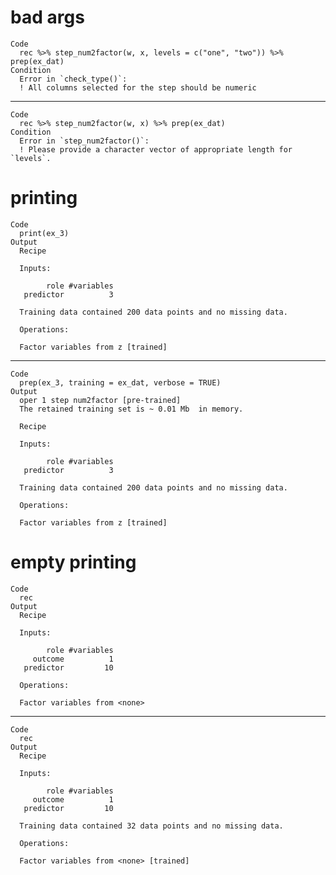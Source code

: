 # bad args

    Code
      rec %>% step_num2factor(w, x, levels = c("one", "two")) %>% prep(ex_dat)
    Condition
      Error in `check_type()`:
      ! All columns selected for the step should be numeric

---

    Code
      rec %>% step_num2factor(w, x) %>% prep(ex_dat)
    Condition
      Error in `step_num2factor()`:
      ! Please provide a character vector of appropriate length for `levels`.

# printing

    Code
      print(ex_3)
    Output
      Recipe
      
      Inputs:
      
            role #variables
       predictor          3
      
      Training data contained 200 data points and no missing data.
      
      Operations:
      
      Factor variables from z [trained]

---

    Code
      prep(ex_3, training = ex_dat, verbose = TRUE)
    Output
      oper 1 step num2factor [pre-trained]
      The retained training set is ~ 0.01 Mb  in memory.
      
      Recipe
      
      Inputs:
      
            role #variables
       predictor          3
      
      Training data contained 200 data points and no missing data.
      
      Operations:
      
      Factor variables from z [trained]

# empty printing

    Code
      rec
    Output
      Recipe
      
      Inputs:
      
            role #variables
         outcome          1
       predictor         10
      
      Operations:
      
      Factor variables from <none>

---

    Code
      rec
    Output
      Recipe
      
      Inputs:
      
            role #variables
         outcome          1
       predictor         10
      
      Training data contained 32 data points and no missing data.
      
      Operations:
      
      Factor variables from <none> [trained]

